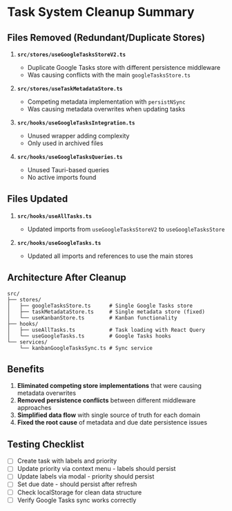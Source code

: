 # Task System Cleanup Summary

## Files Removed (Redundant/Duplicate Stores)

1. **`src/stores/useGoogleTasksStoreV2.ts`** 
   - Duplicate Google Tasks store with different persistence middleware
   - Was causing conflicts with the main `googleTasksStore.ts`

2. **`src/stores/useTaskMetadataStore.ts`**
   - Competing metadata implementation with `persistNSync`
   - Was causing metadata overwrites when updating tasks

3. **`src/hooks/useGoogleTasksIntegration.ts`**
   - Unused wrapper adding complexity
   - Only used in archived files

4. **`src/hooks/useGoogleTasksQueries.ts`**
   - Unused Tauri-based queries
   - No active imports found

## Files Updated

1. **`src/hooks/useAllTasks.ts`**
   - Updated imports from `useGoogleTasksStoreV2` to `useGoogleTasksStore`

2. **`src/hooks/useGoogleTasks.ts`**
   - Updated all imports and references to use the main stores

## Architecture After Cleanup

```
src/
├── stores/
│   ├── googleTasksStore.ts      # Single Google Tasks store
│   ├── taskMetadataStore.ts     # Single metadata store (fixed)
│   └── useKanbanStore.ts        # Kanban functionality
├── hooks/
│   ├── useAllTasks.ts           # Task loading with React Query
│   └── useGoogleTasks.ts        # Google Tasks hooks
└── services/
    └── kanbanGoogleTasksSync.ts # Sync service
```

## Benefits

1. **Eliminated competing store implementations** that were causing metadata overwrites
2. **Removed persistence conflicts** between different middleware approaches
3. **Simplified data flow** with single source of truth for each domain
4. **Fixed the root cause** of metadata and due date persistence issues

## Testing Checklist

- [ ] Create task with labels and priority
- [ ] Update priority via context menu - labels should persist
- [ ] Update labels via modal - priority should persist
- [ ] Set due date - should persist after refresh
- [ ] Check localStorage for clean data structure
- [ ] Verify Google Tasks sync works correctly
